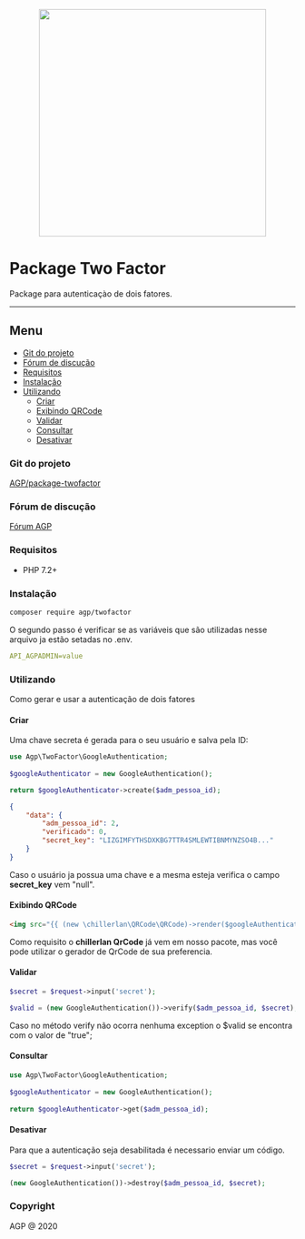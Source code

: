 <p align="center"><img src="https://deploy.agapesolucoes.com.br/media/logos/AGP/logo-blue.svg" width="400"></p>

# Package Two Factor

Package para autenticaçào de dois fatores.

---

## Menu

- [Git do projeto](#git-do-projeto)
- [Fórum de discução](#frum-de-discuo)
- [Requisitos](#requisitos)
- [Instalação](#instalao)
- [Utilizando](#utilizando)
    - [Criar](#criar)
    - [Exibindo QRCode](#exibindo-qrcode)
    - [Validar](#validar)
    - [Consultar](#consultar)
    - [Desativar](#desativar)

### Git do projeto
[AGP/package-twofactor](https://git.agapesolucoes.com.br/AGP/package-twofactor)

### Fórum de discução
[Fórum AGP](https://www.agapesolucoes.com.br/forum)

### Requisitos

- PHP 7.2+

### Instalação

```bash
composer require agp/twofactor
```

O segundo passo é verificar se as variáveis que são utilizadas nesse arquivo ja estão setadas no .env.

``` yaml
API_AGPADMIN=value
```

### Utilizando

Como gerar e usar a autenticação de dois fatores

#### Criar

Uma chave secreta é gerada para o seu usuário e salva pela ID:
```php
use Agp\TwoFactor\GoogleAuthentication;
    
$googleAuthenticator = new GoogleAuthentication();

return $googleAuthenticator->create($adm_pessoa_id);
```

```json
{
    "data": {
        "adm_pessoa_id": 2,
        "verificado": 0,
        "secret_key": "LIZGIMFYTHSDXKBG7TTR4SMLEWTIBNMYNZSO4B..."
    }
}
```

Caso o usuário ja possua uma chave e a mesma esteja verifica o campo **secret_key** vem "null".

#### Exibindo QRCode

```html
<img src="{{ (new \chillerlan\QRCode\QRCode)->render($googleAuthenticator->secret_key) }}" alt="">
```
Como requisito o **chillerlan QrCode** já vem em nosso pacote, mas você pode utilizar o gerador de QrCode de sua preferencia.

#### Validar

```php
$secret = $request->input('secret');

$valid = (new GoogleAuthentication())->verify($adm_pessoa_id, $secret);
```
Caso no método verify não ocorra nenhuma exception o $valid se encontra com o valor de "true";

#### Consultar

```php
use Agp\TwoFactor\GoogleAuthentication;
    
$googleAuthenticator = new GoogleAuthentication();
    
return $googleAuthenticator->get($adm_pessoa_id);
```

#### Desativar

Para que a autenticação seja desabilitada é necessario enviar um código.

```php
$secret = $request->input('secret');

(new GoogleAuthentication())->destroy($adm_pessoa_id, $secret);
```

### Copyright

AGP @ 2020

